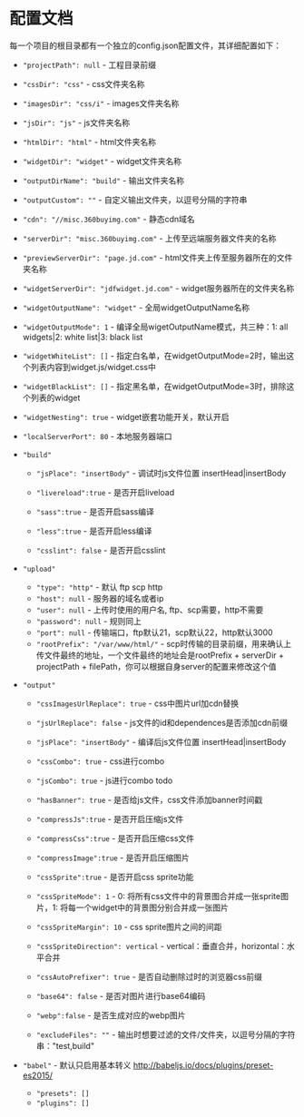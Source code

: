 # 配置文档

每一个项目的根目录都有一个独立的config.json配置文件，其详细配置如下：

* `"projectPath": null` - 工程目录前缀

* `"cssDir": "css"` - css文件夹名称

* `"imagesDir": "css/i"` - images文件夹名称

* `"jsDir": "js"` - js文件夹名称

* `"htmlDir": "html"` - html文件夹名称

* `"widgetDir": "widget"` - widget文件夹名称

* `"outputDirName": "build"` - 输出文件夹名称

* `"outputCustom": ""` - 自定义输出文件夹，以逗号分隔的字符串

* `"cdn": "//misc.360buyimg.com"` - 静态cdn域名

* `"serverDir": "misc.360buyimg.com"` - 上传至远端服务器文件夹的名称

* `"previewServerDir": "page.jd.com"` - html文件夹上传至服务器所在的文件夹名称

* `"widgetServerDir": "jdfwidget.jd.com"` - widget服务器所在的文件夹名称

* `"widgetOutputName": "widget"` - 全局widgetOutputName名称

* `"widgetOutputMode": 1` - 编译全局wigetOutputName模式，共三种：1: all widgets|2: white list|3: black list
    
* `"widgetWhiteList": []` - 指定白名单，在widgetOutputMode=2时，输出这个列表内容到widget.js/widget.css中

* `"widgetBlackList": []` - 指定黑名单，在widgetOutputMode=3时，排除这个列表的widget

* `"widgetNesting": true` - widget嵌套功能开关，默认开启

* `"localServerPort": 80` - 本地服务器端口

* `"build"`
	* `"jsPlace": "insertBody"` - 调试时js文件位置 insertHead|insertBody
	
	* `"livereload":true` - 是否开启liveload
	
	* `"sass":true` - 是否开启sass编译
	
	* `"less":true` - 是否开启less编译
	
	* `"csslint": false` - 是否开启csslint

* `"upload"`
	* `"type": "http"` - 默认 ftp scp http
    * `"host": null` - 服务器的域名或者ip
    * `"user": null` - 上传时使用的用户名, ftp、scp需要，http不需要
    * `"password": null` - 规则同上
    * `"port": null` - 传输端口，ftp默认21，scp默认22，http默认3000
    * `"rootPrefix": "/var/www/html/"` - scp时传输的目录前缀，用来确认上传文件最终的地址，一个文件最终的地址会是rootPrefix + serverDir + projectPath + filePath，你可以根据自身server的配置来修改这个值

* `"output"`
	* `"cssImagesUrlReplace": true` - css中图片url加cdn替换

	* `"jsUrlReplace": false` - js文件的id和dependences是否添加cdn前缀
	
	* `"jsPlace": "insertBody"` - 编译后js文件位置 insertHead|insertBody
	
	* `"cssCombo": true` - css进行combo
	
	* `"jsCombo": true` - js进行combo todo

	* `"hasBanner": true` - 是否给js文件，css文件添加banner时间戳
	
	* `"compressJs":true` - 是否开启压缩js文件
	
	* `"compressCss":true` - 是否开启压缩css文件
	
	* `"compressImage":true` - 是否开启压缩图片

	* `"cssSprite":true` - 是否开启css sprite功能
	
	* `"cssSpriteMode": 1` - 0: 将所有css文件中的背景图合并成一张sprite图片，1: 将每一个widget中的背景图分别合并成一张图片
	
	* `"cssSpriteMargin": 10` - css sprite图片之间的间距

	* `"cssSpriteDirection": vertical` - vertical：垂直合并，horizontal：水平合并

	* `"cssAutoPrefixer": true` - 是否自动删除过时的浏览器css前缀

	* `"base64": false` - 是否对图片进行base64编码

	* `"webp":false` - 是否生成对应的webp图片

	* `"excludeFiles": ""` - 输出时想要过滤的文件/文件夹，以逗号分隔的字符串："test,build"

* `"babel"` - 默认只启用基本转义 http://babeljs.io/docs/plugins/preset-es2015/
	* `"presets": []`
	* `"plugins": []`

		
